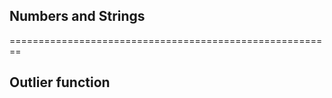 ## Numbers and Strings
========================================================

## Outlier function












